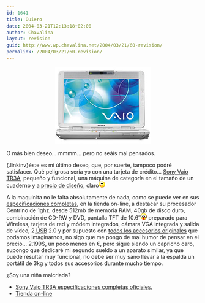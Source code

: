 ```yaml
---
id: 1641
title: Quiero
date: 2004-03-21T12:13:18+02:00
author: Chavalina
layout: revision
guid: http://www.wp.chavalina.net/2004/03/21/60-revision/
permalink: /2004/03/21/60-revision/
---
```

<p align="center">
  <img src="/imagenes/fotos/vaio.jpg" width="250" height="200" alt="Vaio 10&prime;" />
</p>

O más bien deseo… mmmm… pero no seáis mal pensados.

[ <font color="#0000c0" class="negrita"></font>](mailto:redaccion@quesabesde.com){.linkinv}éste es mi último deseo, que, por suerte, tampoco podré satisfacer. Qué peligrosa sería yo con una tarjeta de crédito… <a href="http://www.vaio.net/models/notebooks/tr/details.html" target="_blank">Sony Vaio TR3A</a>, peque&ntilde;o y funcional, una máquina de categoría en el tama&ntilde;o de un cuaderno y <a href="http://www.sonystyle.com/is-bin/INTERSHOP.enfinity/eCS/Store/en/-/USD/SY_DisplayProductInformation-Start;sid=sou-hqq8nNa-4urhZAO0jeWsu7zYHoyLByY=?CategoryName=cpu_VAIONotebookComputers_TRSeries&#038;Dept=cpu&#038;TemplateName=item%2fsy_item_b&#038;ProductSKU=PCGTR3A" target="_blank">a precio de dise&ntilde;o</a>, claro![emo](/imagenes/emoticonos/triste.gif) 

A la maquinita no le falta absolutamente de nada, como se puede ver en sus <a href="http://www.sonystyle.com/is-bin/INTERSHOP.enfinity/eCS/Store/en/-/USD/SY_DisplayProductInformation-Start;sid=sou-hqq8nNa-4urhZAO0jeWsu7zYHoyLByY=?CategoryName=cpu_VAIONotebookComputers_TRSeries&#038;Dept=cpu&#038;TemplateName=item%2fsy_item_b&#038;ProductSKU=PCGTR3A" target="_blank">especificaciones completas</a>, en la tienda on-line, a destacar su procesador Centrino de 1ghz, desde 512mb de memoria  <span title="Random Access Memory" class="anotacion">RAM</span>, 40gb de disco duro, combinación de CD-RW y DVD, pantalla TFT de 10.6&prime;&prime;![emo](/imagenes/emoticonos/ojosaltones.gif) preparado para Wireless, tarjeta de red y módem integrados, cámara VGA integrada y salida de vídeo, 2 <span title="Universal Serial Bus" class="anotacion"><acronym title="Universal Serial Bus">USB</acronym> </span>2.0 y por supuesto con <a href="http://www.sonystyle.com/is-bin/INTERSHOP.enfinity/eCS/Store/en/-/USD/SY_DisplayProductInformation-Start;sid=sou-hqq8nNa-4urhZAO0jeWsu7zYHoyLByY=?CategoryName=cpu_VAIONotebookComputers_TRSeries&#038;Dept=cpu&#038;TemplateName=item/sy_item_c&#038;ProductSKU=PCGTR3A" target="_blank">todos los accesorios originales</a> que podamos imaginarnos, no sigo que me pongo de mal humor de pensar en el precio… 2.199$, un poco menos en &euro;, pero sigue siendo un capricho caro, supongo que dedicaré mi segundo sueldo a un aparato similar, ya que puede resultar muy funcional, no debe ser muy sano llevar a la espalda un portátil de 3kg y todos sus accesorios durante mucho tiempo. 

&iquest;Soy una ni&ntilde;a malcriada?

  * <a href="http://www.vaio.net/models/notebooks/tr/details.html" target="_blank">Sony Vaio TR3A especificaciones completas oficiales.</a>
  * <a href="http://www.sonystyle.com/is-bin/INTERSHOP.enfinity/eCS/Store/en/-/USD/SY_DisplayProductInformation-Start;sid=sou-hqq8nNa-4urhZAO0jeWsu7zYHoyLByY=?CategoryName=cpu_VAIONotebookComputers_TRSeries&#038;Dept=cpu&#038;TemplateName=item%2fsy_item_b&#038;ProductSKU=PCGTR3A" target="_blank">Tienda on-line</a>